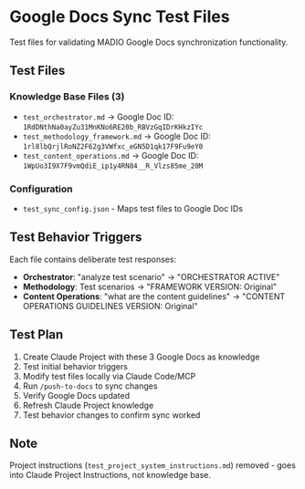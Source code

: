 # Google Docs Sync Test Files

Test files for validating MADIO Google Docs synchronization functionality.

## Test Files

### Knowledge Base Files (3)
- `test_orchestrator.md` → Google Doc ID: `1RdDNthNa0ayZu31MnKNo6RE20b_RBVzGqIDrKHkzIYc`
- `test_methodology_framework.md` → Google Doc ID: `1rl8lbQrjlRoNZ2F62g3VWfxc_eGN5D1qk17F9Fu9eY0`
- `test_content_operations.md` → Google Doc ID: `1WpUo3I9X7F9vmQdiE_ip1y4RN84__R_Vlzs85me_20M`

### Configuration
- `test_sync_config.json` - Maps test files to Google Doc IDs

## Test Behavior Triggers

Each file contains deliberate test responses:

- **Orchestrator**: "analyze test scenario" → "ORCHESTRATOR ACTIVE"
- **Methodology**: Test scenarios → "FRAMEWORK VERSION: Original"
- **Content Operations**: "what are the content guidelines" → "CONTENT OPERATIONS GUIDELINES VERSION: Original"

## Test Plan

1. Create Claude Project with these 3 Google Docs as knowledge
2. Test initial behavior triggers
3. Modify test files locally via Claude Code/MCP
4. Run `/push-to-docs` to sync changes
5. Verify Google Docs updated
6. Refresh Claude Project knowledge
7. Test behavior changes to confirm sync worked

## Note
Project instructions (`test_project_system_instructions.md`) removed - goes into Claude Project Instructions, not knowledge base.